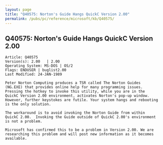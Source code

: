 ```yaml
---
layout: page
title: "Q40575: Norton's Guide Hangs QuickC Version 2.00"
permalink: /pubs/pc/reference/microsoft/kb/Q40575/
---
```


## Q40575: Norton's Guide Hangs QuickC Version 2.00

	Article: Q40575
	Version(s): 2.00   | 2.00
	Operating System: MS-DOS | OS/2
	Flags: ENDUSER | buglist2.00
	Last Modified: 24-JAN-1989
	
	Peter Norton Computing produces a TSR called The Norton Guides
	(NG.EXE) that provides online help for many programming issues.
	Pressing the hotkey to invoke this utility, while you are in the
	QuickC Version 2.00 environment, activates Norton's pop-up window.
	However, further keystokes are futile. Your system hangs and rebooting
	is the only solution.
	
	The workaround is to avoid invoking the Norton Guide from within
	QuickC 2.00.  Invoking the Guide outside of QuickC 2.00's environment
	is not a problem.
	
	Microsoft has confirmed this to be a problem in Version 2.00. We are
	researching this problem and will post new information as it becomes
	available.
